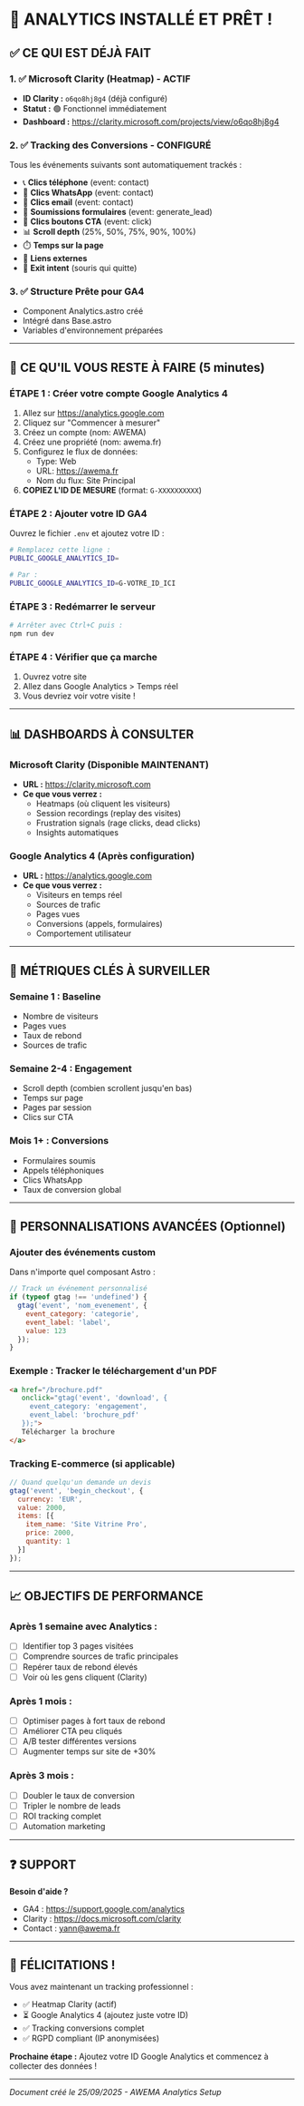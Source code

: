 # 🚀 ANALYTICS INSTALLÉ ET PRÊT !

## ✅ CE QUI EST DÉJÀ FAIT

### 1. ✅ Microsoft Clarity (Heatmap) - ACTIF
- **ID Clarity :** `o6qo8hj8g4` (déjà configuré)
- **Statut :** 🟢 Fonctionnel immédiatement
- **Dashboard :** https://clarity.microsoft.com/projects/view/o6qo8hj8g4

### 2. ✅ Tracking des Conversions - CONFIGURÉ
Tous les événements suivants sont automatiquement trackés :
- 📞 **Clics téléphone** (event: contact)
- 💬 **Clics WhatsApp** (event: contact)
- 📧 **Clics email** (event: contact)
- 📝 **Soumissions formulaires** (event: generate_lead)
- 🔘 **Clics boutons CTA** (event: click)
- 📊 **Scroll depth** (25%, 50%, 75%, 90%, 100%)
- ⏱️ **Temps sur la page**
- 🔗 **Liens externes**
- 🚪 **Exit intent** (souris qui quitte)

### 3. ✅ Structure Prête pour GA4
- Component Analytics.astro créé
- Intégré dans Base.astro
- Variables d'environnement préparées

---

## 🔴 CE QU'IL VOUS RESTE À FAIRE (5 minutes)

### ÉTAPE 1 : Créer votre compte Google Analytics 4

1. Allez sur https://analytics.google.com
2. Cliquez sur "Commencer à mesurer"
3. Créez un compte (nom: AWEMA)
4. Créez une propriété (nom: awema.fr)
5. Configurez le flux de données:
   - Type: Web
   - URL: https://awema.fr
   - Nom du flux: Site Principal
6. **COPIEZ L'ID DE MESURE** (format: `G-XXXXXXXXXX`)

### ÉTAPE 2 : Ajouter votre ID GA4

Ouvrez le fichier `.env` et ajoutez votre ID :

```bash
# Remplacez cette ligne :
PUBLIC_GOOGLE_ANALYTICS_ID=

# Par :
PUBLIC_GOOGLE_ANALYTICS_ID=G-VOTRE_ID_ICI
```

### ÉTAPE 3 : Redémarrer le serveur

```bash
# Arrêter avec Ctrl+C puis :
npm run dev
```

### ÉTAPE 4 : Vérifier que ça marche

1. Ouvrez votre site
2. Allez dans Google Analytics > Temps réel
3. Vous devriez voir votre visite !

---

## 📊 DASHBOARDS À CONSULTER

### Microsoft Clarity (Disponible MAINTENANT)
- **URL :** https://clarity.microsoft.com
- **Ce que vous verrez :**
  - Heatmaps (où cliquent les visiteurs)
  - Session recordings (replay des visites)
  - Frustration signals (rage clicks, dead clicks)
  - Insights automatiques

### Google Analytics 4 (Après configuration)
- **URL :** https://analytics.google.com
- **Ce que vous verrez :**
  - Visiteurs en temps réel
  - Sources de trafic
  - Pages vues
  - Conversions (appels, formulaires)
  - Comportement utilisateur

---

## 🎯 MÉTRIQUES CLÉS À SURVEILLER

### Semaine 1 : Baseline
- Nombre de visiteurs
- Pages vues
- Taux de rebond
- Sources de trafic

### Semaine 2-4 : Engagement
- Scroll depth (combien scrollent jusqu'en bas)
- Temps sur page
- Pages par session
- Clics sur CTA

### Mois 1+ : Conversions
- Formulaires soumis
- Appels téléphoniques
- Clics WhatsApp
- Taux de conversion global

---

## 🔧 PERSONNALISATIONS AVANCÉES (Optionnel)

### Ajouter des événements custom

Dans n'importe quel composant Astro :

```javascript
// Track un événement personnalisé
if (typeof gtag !== 'undefined') {
  gtag('event', 'nom_evenement', {
    event_category: 'categorie',
    event_label: 'label',
    value: 123
  });
}
```

### Exemple : Tracker le téléchargement d'un PDF

```html
<a href="/brochure.pdf"
   onclick="gtag('event', 'download', {
     event_category: 'engagement',
     event_label: 'brochure_pdf'
   });">
   Télécharger la brochure
</a>
```

### Tracking E-commerce (si applicable)

```javascript
// Quand quelqu'un demande un devis
gtag('event', 'begin_checkout', {
  currency: 'EUR',
  value: 2000,
  items: [{
    item_name: 'Site Vitrine Pro',
    price: 2000,
    quantity: 1
  }]
});
```

---

## 📈 OBJECTIFS DE PERFORMANCE

### Après 1 semaine avec Analytics :
- [ ] Identifier top 3 pages visitées
- [ ] Comprendre sources de trafic principales
- [ ] Repérer taux de rebond élevés
- [ ] Voir où les gens cliquent (Clarity)

### Après 1 mois :
- [ ] Optimiser pages à fort taux de rebond
- [ ] Améliorer CTA peu cliqués
- [ ] A/B tester différentes versions
- [ ] Augmenter temps sur site de +30%

### Après 3 mois :
- [ ] Doubler le taux de conversion
- [ ] Tripler le nombre de leads
- [ ] ROI tracking complet
- [ ] Automation marketing

---

## ❓ SUPPORT

**Besoin d'aide ?**
- GA4 : https://support.google.com/analytics
- Clarity : https://docs.microsoft.com/clarity
- Contact : yann@awema.fr

---

## 🎉 FÉLICITATIONS !

Vous avez maintenant un tracking professionnel :
- ✅ Heatmap Clarity (actif)
- ⏳ Google Analytics 4 (ajoutez juste votre ID)
- ✅ Tracking conversions complet
- ✅ RGPD compliant (IP anonymisées)

**Prochaine étape :** Ajoutez votre ID Google Analytics et commencez à collecter des données !

---

*Document créé le 25/09/2025 - AWEMA Analytics Setup*